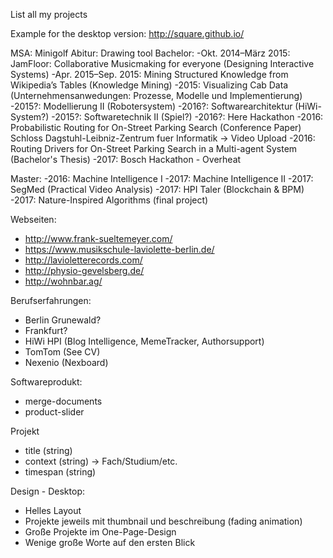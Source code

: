 List all my projects

Example for the desktop version: http://square.github.io/


MSA: Minigolf
Abitur: Drawing tool
Bachelor:
-Okt. 2014–März 2015: JamFloor: Collaborative Musicmaking for everyone (Designing Interactive Systems)
-Apr. 2015–Sep. 2015:  Mining Structured Knowledge from Wikipedia’s Tables (Knowledge Mining)
-2015: Visualizing Cab Data (Unternehmensanwedungen: Prozesse, Modelle und Implementierung)
-2015?: Modellierung II (Robotersystem)
-2016?: Softwarearchitektur (HiWi-System?)
-2015?: Softwaretechnik II (Spiel?)
-2016?: Here Hackathon
-2016: Probabilistic Routing for On-Street Parking Search (Conference Paper)
    Schloss Dagstuhl-Leibniz-Zentrum fuer Informatik
    -> Video Upload
-2016: Routing Drivers for On-Street Parking Search in a Multi-agent System (Bachelor's Thesis)
-2017: Bosch Hackathon - Overheat

Master:
-2016: Machine Intelligence I
-2017: Machine Intelligence II
-2017: SegMed (Practical Video Analysis)
-2017: HPI Taler (Blockchain & BPM)
-2017: Nature-Inspired Algorithms (final project)

Webseiten:
- http://www.frank-sueltemeyer.com/
- https://www.musikschule-laviolette-berlin.de/
- http://lavioletterecords.com/
- http://physio-gevelsberg.de/
- http://wohnbar.ag/

Berufserfahrungen:
- Berlin Grunewald?
- Frankfurt?
- HiWi HPI (Blog Intelligence, MemeTracker, Authorsupport)
- TomTom (See CV)
- Nexenio (Nexboard)

Softwareprodukt:
- merge-documents
- product-slider

Projekt
- title (string)
- context (string) -> Fach/Studium/etc.
- timespan (string)

Design - Desktop:
- Helles Layout
- Projekte jeweils mit thumbnail und beschreibung (fading animation)
- Große Projekte im One-Page-Design
- Wenige große Worte auf den ersten Blick
